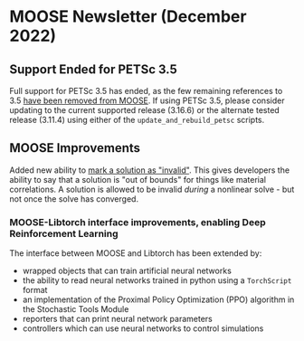 # MOOSE Newsletter (December 2022)

## Support Ended for PETSc 3.5

Full support for PETSc 3.5 has ended, as the few remaining references to 3.5
[have been removed from MOOSE](https://github.com/idaholab/moose/pull/22829). If using PETSc 3.5,
please consider updating to the current supported release (3.16.6) or the alternate tested release
(3.11.4) using either of the `update_and_rebuild_petsc` scripts.

## MOOSE Improvements

Added new ability to [mark a solution as "invalid"](source/interfaces/SolutionInvalidInterface.md).
This gives developers the ability to say that a solution is "out of bounds" for things like material
correlations.  A solution is allowed to be invalid _during_ a nonlinear solve - but not once the solve
has converged.

### MOOSE-Libtorch interface improvements, enabling Deep Reinforcement Learning

The interface between MOOSE and Libtorch has been extended by:

 - wrapped objects that can train artificial neural networks
 - the ability to read neural networks trained in python using a `TorchScript` format
 - an implementation of the Proximal Policy Optimization (PPO) algorithm in the Stochastic Tools Module
 - reporters that can print neural network parameters
 - controllers which can use neural networks to control simulations
